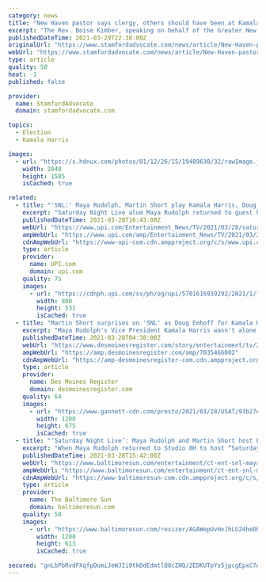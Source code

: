 ```yaml
---
category: news
title: "New Haven pastor says clergy, others should have been at Kamala Harris appearance"
excerpt: "The Rev. Boise Kimber, speaking on behalf of the Greater New Haven Clergy Association, said Monday it was inappropriate for him and other officials not to have been invited to Vice President Kamala Harris’ recent appearance at the Boys & Girls Club of New Haven,"
publishedDateTime: 2021-03-29T22:38:00Z
originalUrl: "https://www.stamfordadvocate.com/news/article/New-Haven-pastor-says-clergy-others-should-have-16062047.php"
webUrl: "https://www.stamfordadvocate.com/news/article/New-Haven-pastor-says-clergy-others-should-have-16062047.php"
type: article
quality: 50
heat: -1
published: false

provider:
  name: StamfordAdvocate
  domain: stamfordadvocate.com

topics:
  - Election
  - Kamala Harris

images:
  - url: "https://s.hdnux.com/photos/01/12/26/15/19489630/32/rawImage.jpg"
    width: 2048
    height: 1585
    isCached: true

related:
  - title: "'SNL:' Maya Rudolph, Martin Short play Kamala Harris, Doug Emhoff"
    excerpt: "Saturday Night Live alum Maya Rudolph returned to guest host the sketch-comedy series this weekend. Rudolph reprised her role of Kamala Harris, vice president of the United States, while comedian and former SNL star Martin Short made a surprise appearance as Harris' shy,"
    publishedDateTime: 2021-03-28T16:43:00Z
    webUrl: "https://www.upi.com/Entertainment_News/TV/2021/03/28/saturday-night-live-maya-rudolph/5701616939292/"
    ampWebUrl: "https://www.upi.com/amp/Entertainment_News/TV/2021/03/28/saturday-night-live-maya-rudolph/5701616939292/"
    cdnAmpWebUrl: "https://www-upi-com.cdn.ampproject.org/c/s/www.upi.com/amp/Entertainment_News/TV/2021/03/28/saturday-night-live-maya-rudolph/5701616939292/"
    type: article
    provider:
      name: UPI.com
      domain: upi.com
    quality: 75
    images:
      - url: "https://cdnph.upi.com/sv/ph/og/upi/5701616939292/2021/1/f2b1a89417fc11cd4b17e790312cb091/v1.5/SNL-Maya-Rudolph-Martin-Short-play-Kamala-Harris-Doug-Emhoff.jpg"
        width: 800
        height: 531
        isCached: true
  - title: "Martin Short surprises on 'SNL' as Doug Emhoff for Kamala Harris' Seder: 'You got this baby!'"
    excerpt: "Maya Rudolph's Vice President Kamala Harris wasn't alone on \"Saturday Night Live\" this weekend. \"SNL\" alum Martin Short was on hand in Studio 8H to play the role of Harris' husband and the first second gentleman of the United States, Doug Emhoff ..."
    publishedDateTime: 2021-03-28T04:38:00Z
    webUrl: "https://www.desmoinesregister.com/story/entertainment/tv/2021/03/27/snl-martin-short-surprises-kamala-harriss-husband-emhoff/7035466002/"
    ampWebUrl: "https://amp.desmoinesregister.com/amp/7035466002"
    cdnAmpWebUrl: "https://amp-desmoinesregister-com.cdn.ampproject.org/c/s/amp.desmoinesregister.com/amp/7035466002"
    type: article
    provider:
      name: Des Moines Register
      domain: desmoinesregister.com
    quality: 64
    images:
      - url: "https://www.gannett-cdn.com/presto/2021/03/28/USAT/93b27ee4-d78f-4524-9dad-efc75379eb67-NUP_193635_0022.JPG?auto=webp&crop=999,562,x0,y0&format=pjpg&width=1200"
        width: 1200
        height: 675
        isCached: true
  - title: "‘Saturday Night Live’: Maya Rudolph and Martin Short host Passover Seder as Kamala Harris and Doug Emhoff"
    excerpt: "When Maya Rudolph returned to Studio 8H to host “Saturday Night Live” on March 27, so too did her take on Vice President Kamala Harris make a comeback.It didn’t come until a third of the way through the episode,"
    publishedDateTime: 2021-03-28T15:42:00Z
    webUrl: "https://www.baltimoresun.com/entertainment/ct-ent-snl-maya-rudolph-martin-short-kamala-harris-seder-20210328-3qzqhz72cnakljntclboxzs7ni-story.html?outputType=amp"
    ampWebUrl: "https://www.baltimoresun.com/entertainment/ct-ent-snl-maya-rudolph-martin-short-kamala-harris-seder-20210328-3qzqhz72cnakljntclboxzs7ni-story.html?outputType=amp"
    cdnAmpWebUrl: "https://www-baltimoresun-com.cdn.ampproject.org/c/s/www.baltimoresun.com/entertainment/ct-ent-snl-maya-rudolph-martin-short-kamala-harris-seder-20210328-3qzqhz72cnakljntclboxzs7ni-story.html?outputType=amp"
    type: article
    provider:
      name: The Baltimore Sun
      domain: baltimoresun.com
    quality: 58
    images:
      - url: "https://www.baltimoresun.com/resizer/AGAWepUvHxJhLU24heDbG8xWRQY=/1200x0/top/cloudfront-us-east-1.images.arcpublishing.com/tronc/RMXS3A7IOVA5NM7YEZ4VDDZOHI.png"
        width: 1200
        height: 613
        isCached: true

secured: "gnLbPbRvdFXqfpOumiJeWJIi0tkDdEdmtlQ8cZHQ/2EDKUTpYs5jpcgEpxC7AEgoC4uQCqbUEA3Z80LhgyQYh4OzyidndSdhNtjtIAPHqmBeclEm4PHbHbKLLb4xVPD1rABHmDdigBQ6Du2c0wxPLUQGU3NlY/8JD30HQMDNR4GnMRgbVrIa3pLDbLPTb7nZBH0TTXckHX2iYzp1ObxHPhP6So+sRDQCVpRkRv3fNlIRfxQCcV4MYt5RGt4ip32SlLGf9cxvu5mbXhiJNK6HDFOS2U7yROXwMRIfwupQ+vI3O1UV7dWN0az1+ryiEa5ffEtTRWhD/NXOKmfqGjomaa2nYGz3ZmtH0U1NO/KA7kk=;vM15Bp5GY5qNnUWlUE7xSA=="
---
```


